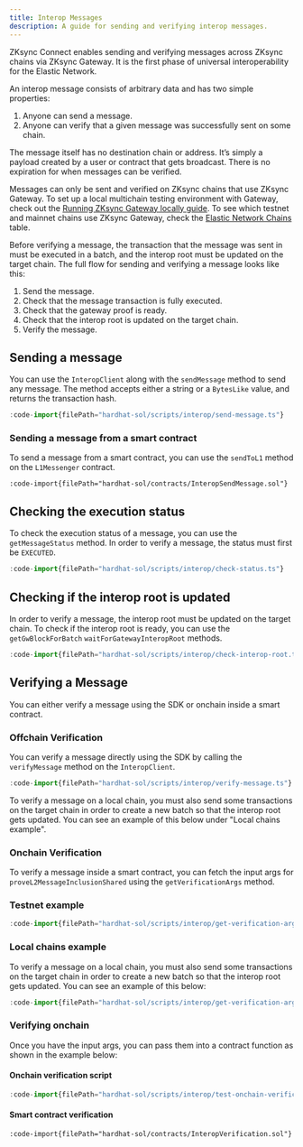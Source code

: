 ```yaml
---
title: Interop Messages
description: A guide for sending and verifying interop messages.
---
```


ZKsync Connect enables sending and verifying messages across ZKsync chains via ZKsync Gateway.
It is the first phase of universal interoperability for the Elastic Network.

An interop message consists of arbitrary data and has two simple properties:

1. Anyone can send a message.
1. Anyone can verify that a given message was successfully sent on some chain.

The message itself has no destination chain or address.
It’s simply a payload created by a user or contract that gets broadcast.
There is no expiration for when messages can be verified.

Messages can only be sent and verified on ZKsync chains that use ZKsync Gateway.
To set up a local multichain testing environment with Gateway, check out the [Running ZKsync Gateway locally guide](/zk-stack/running/gateway-settlement-layer).
To see which testnet and mainnet chains use ZKsync Gateway, check the [Elastic Network Chains](/zksync-network/environment) table.

Before verifying a message, the transaction that the message was sent in must be executed in a batch,
and the interop root must be updated on the target chain.
The full flow for sending and verifying a message looks like this:

1. Send the message.
1. Check that the message transaction is fully executed.
1. Check that the gateway proof is ready.
1. Check that the interop root is updated on the target chain.
1. Verify the message.

## Sending a message

You can use the `InteropClient` along with the `sendMessage` method to send any message.
The method accepts either a string or a `BytesLike` value, and returns the transaction hash.

```ts
:code-import{filePath="hardhat-sol/scripts/interop/send-message.ts"}
```

### Sending a message from a smart contract

To send a message from a smart contract, you can use the `sendToL1` method on the `L1Messenger` contract.

```solidity
:code-import{filePath="hardhat-sol/contracts/InteropSendMessage.sol"}
```

## Checking the execution status

To check the execution status of a message, you can use the `getMessageStatus` method.
In order to verify a message, the status must first be `EXECUTED`.

```ts
:code-import{filePath="hardhat-sol/scripts/interop/check-status.ts"}
```

## Checking if the interop root is updated

In order to verify a message, the interop root must be updated on the target chain.
To check if the interop root is ready, you can use the `getGwBlockForBatch` `waitForGatewayInteropRoot` methods.

```ts
:code-import{filePath="hardhat-sol/scripts/interop/check-interop-root.ts"}
```

## Verifying a Message

You can either verify a message using the SDK or onchain inside a smart contract.

### Offchain Verification

You can verify a message directly using the SDK by calling the `verifyMessage` method on the `InteropClient`.

```ts
:code-import{filePath="hardhat-sol/scripts/interop/verify-message.ts"}
```

To verify a message on a local chain,
you must also send some transactions on the target chain in order to create a new batch so that the interop root gets updated.
You can see an example of this below under "Local chains example".

### Onchain Verification

To verify a message inside a smart contract,
you can fetch the input args for `proveL2MessageInclusionShared` using the `getVerificationArgs` method.

### Testnet example

```ts
:code-import{filePath="hardhat-sol/scripts/interop/get-verification-args.ts"}
```

### Local chains example

To verify a message on a local chain,
you must also send some transactions on the target chain in order to create a new batch so that the interop root gets updated.
You can see an example of this below:

```ts
:code-import{filePath="hardhat-sol/scripts/interop/get-verification-args-local.ts"}
```

### Verifying onchain

Once you have the input args, you can pass them into a contract function as shown in the example below:

#### Onchain verification script

```ts
:code-import{filePath="hardhat-sol/scripts/interop/test-onchain-verification.ts"}
```

#### Smart contract verification

```solidity
:code-import{filePath="hardhat-sol/contracts/InteropVerification.sol"}
```
